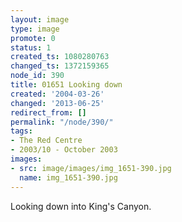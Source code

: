 ```yaml
---
layout: image
type: image
promote: 0
status: 1
created_ts: 1080280763
changed_ts: 1372159365
node_id: 390
title: 01651 Looking down
created: '2004-03-26'
changed: '2013-06-25'
redirect_from: []
permalink: "/node/390/"
tags:
- The Red Centre
- 2003/10 - October 2003
images:
- src: image/images/img_1651-390.jpg
  name: img_1651-390.jpg
---
```

Looking down into King's Canyon.
